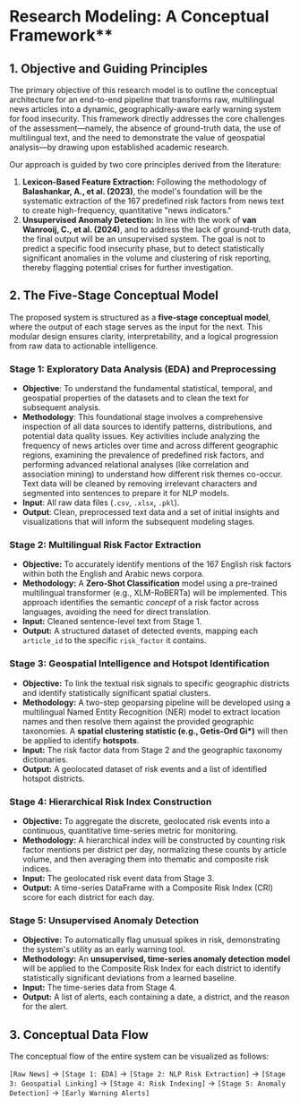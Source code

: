 # Research Modeling: A Conceptual Framework**

## 1. Objective and Guiding Principles

The primary objective of this research model is to outline the conceptual architecture for an end-to-end pipeline that transforms raw, multilingual news articles into a dynamic, geographically-aware early warning system for food insecurity. This framework directly addresses the core challenges of the assessment—namely, the absence of ground-truth data, the use of multilingual text, and the need to demonstrate the value of geospatial analysis—by drawing upon established academic research.

Our approach is guided by two core principles derived from the literature:

1.  **Lexicon-Based Feature Extraction:** Following the methodology of **Balashankar, A., et al. (2023)**, the model's foundation will be the systematic extraction of the 167 predefined risk factors from news text to create high-frequency, quantitative "news indicators."
2.  **Unsupervised Anomaly Detection:** In line with the work of **van Wanrooij, C., et al. (2024)**, and to address the lack of ground-truth data, the final output will be an unsupervised system. The goal is not to predict a specific food insecurity phase, but to detect statistically significant anomalies in the volume and clustering of risk reporting, thereby flagging potential crises for further investigation.

## 2. The Five-Stage Conceptual Model

The proposed system is structured as a **five-stage conceptual model**, where the output of each stage serves as the input for the next. This modular design ensures clarity, interpretability, and a logical progression from raw data to actionable intelligence.

### **Stage 1: Exploratory Data Analysis (EDA) and Preprocessing**
* **Objective**: To understand the fundamental statistical, temporal, and geospatial properties of the datasets and to clean the text for subsequent analysis.
* **Methodology**: This foundational stage involves a comprehensive inspection of all data sources to identify patterns, distributions, and potential data quality issues. Key activities include analyzing the frequency of news articles over time and across different geographic regions, examining the prevalence of predefined risk factors, and performing advanced relational analyses (like correlation and association mining) to understand how different risk themes co-occur. Text data will be cleaned by removing irrelevant characters and segmented into sentences to prepare it for NLP models.
* **Input**: All raw data files (`.csv`, `.xlsx`, `.pkl`).
* **Output**: Clean, preprocessed text data and a set of initial insights and visualizations that will inform the subsequent modeling stages.

### **Stage 2: Multilingual Risk Factor Extraction**
* **Objective:** To accurately identify mentions of the 167 English risk factors within both the English and Arabic news corpora.
* **Methodology:** A **Zero-Shot Classification** model using a pre-trained multilingual transformer (e.g., XLM-RoBERTa) will be implemented. This approach identifies the semantic *concept* of a risk factor across languages, avoiding the need for direct translation.
* **Input:** Cleaned sentence-level text from Stage 1.
* **Output:** A structured dataset of detected events, mapping each `article_id` to the specific `risk_factor` it contains.

### **Stage 3: Geospatial Intelligence and Hotspot Identification**
* **Objective:** To link the textual risk signals to specific geographic districts and identify statistically significant spatial clusters.
* **Methodology:** A two-step geoparsing pipeline will be developed using a multilingual Named Entity Recognition (NER) model to extract location names and then resolve them against the provided geographic taxonomies. A **spatial clustering statistic (e.g., Getis-Ord Gi\*)** will then be applied to identify **hotspots**.
* **Input:** The risk factor data from Stage 2 and the geographic taxonomy dictionaries.
* **Output:** A geolocated dataset of risk events and a list of identified hotspot districts.

### **Stage 4: Hierarchical Risk Index Construction**
* **Objective:** To aggregate the discrete, geolocated risk events into a continuous, quantitative time-series metric for monitoring.
* **Methodology:** A hierarchical index will be constructed by counting risk factor mentions per district per day, normalizing these counts by article volume, and then averaging them into thematic and composite risk indices.
* **Input:** The geolocated risk event data from Stage 3.
* **Output:** A time-series DataFrame with a Composite Risk Index (CRI) score for each district for each day.

### **Stage 5: Unsupervised Anomaly Detection**
* **Objective:** To automatically flag unusual spikes in risk, demonstrating the system's utility as an early warning tool.
* **Methodology:** An **unsupervised, time-series anomaly detection model** will be applied to the Composite Risk Index for each district to identify statistically significant deviations from a learned baseline.
* **Input:** The time-series data from Stage 4.
* **Output:** A list of alerts, each containing a date, a district, and the reason for the alert.

## 3. Conceptual Data Flow

The conceptual flow of the entire system can be visualized as follows:

`[Raw News]` -> `[Stage 1: EDA]` -> `[Stage 2: NLP Risk Extraction]` -> `[Stage 3: Geospatial Linking]` -> `[Stage 4: Risk Indexing]` -> `[Stage 5: Anomaly Detection]` -> `[Early Warning Alerts]`